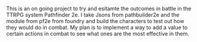 This is an on going project to try and esitamte the outcomes in battle in the TTRPG system Pathfinder 2e. I take Jsons from pathbuilder2e and the module from pf2e from foundry and build the characters to test out how they would do in combat. My plan is to implement a way to 
add a value to certain actions in combat to see what ones are the most effective in them.
